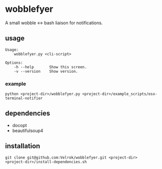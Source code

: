 # wobblefyer

A small wobble &lt;-> bash liaison for notifications.

## usage

```
Usage:
    wobblefyer.py <cli-script>

Options:
    -h --help       Show this screen.
    -v --version    Show version.
```

### example

`python <project-dir>/wobblefyer.py <project-dir>/example_scripts/osx-terminal-notifier`


## dependencies

- docopt
- beautifulsoup4


## installation

```
git clone git@github.com:Velrok/wobblefyer.git <project-dir>
<project-dir>/install-dependencies.sh
```
